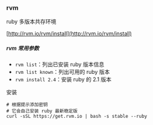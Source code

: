 ### rvm

ruby 多版本共存环境

[http://rvm.io/rvm/install](http://rvm.io/rvm/install)

##### rvm 常用参数

* `rvm list`：列出已安装 ruby 版本信息
* `rvm list known`：列出可用的 ruby 版本
* `rvm install 2.4`：安装 ruby 的 2.1 版本

安装

```shell
# 根据提示添加密钥
# 它会自己安装 ruby 最新稳定版
curl -sSL https://get.rvm.io | bash -s stable --ruby
```


